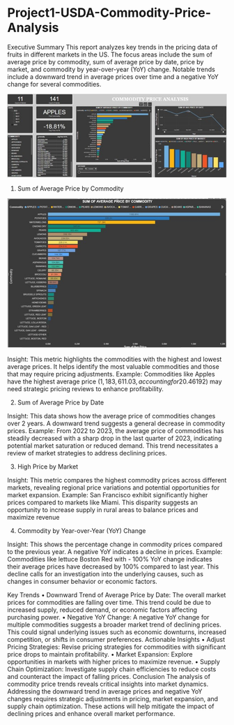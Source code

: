 # Project1-USDA-Commodity-Price-Analysis

Executive Summary
This report analyzes key trends in the pricing data of fruits in different markets in the US. The focus areas include the sum of average price by commodity, sum of average price by date, price by market, and commodity by year-over-year (YoY) change. Notable trends include a downward trend in average prices over time and a negative YoY change for several commodities.

 ![](images/Picture1.jpg)

1.	Sum of Average Price by Commodity

![](images/Picture2.jpg)
 
Insight: This metric highlights the commodities with the highest and lowest average prices. It helps identify the most valuable commodities and those that may require pricing adjustments.
Example: Commodities like Apples have the highest average price ($1,183,611.03, accounting for 20.46% of the sum of Avg prices), indicate strong market demand or limited supply. Conversely, commodities like Lettuce Boston Red with the lowest average price ($192) may need strategic pricing reviews to enhance profitability.









2. Sum of Average Price by Date
 
Insight: This data shows how the average price of commodities changes over 2 years. A downward trend suggests a general decrease in commodity prices.
Example: From 2022 to 2023, the average price of commodities has steadily decreased with a sharp drop in the last quarter of 2023, indicating potential market saturation or reduced demand. This trend necessitates a review of market strategies to address declining prices.


3. High Price by Market
 
Insight: This metric compares the highest commodity prices across different markets, revealing regional price variations and potential opportunities for market expansion.
Example: San Francisco exhibit significantly higher prices compared to markets like Miami. This disparity suggests an opportunity to increase supply in rural areas to balance prices and maximize revenue


4. Commodity by Year-over-Year (YoY) Change
 
Insight: This shows the percentage change in commodity prices compared to the previous year. A negative YoY indicates a decline in prices.
Example: Commodities like lettuce Boston Red with - 100% YoY change indicates their average prices have decreased by 100% compared to last year. This decline calls for an investigation into the underlying causes, such as changes in consumer behavior or economic factors.










Key Trends
•	Downward Trend of Average Price by Date: The overall market prices for commodities are falling over time. This trend could be due to increased supply, reduced demand, or economic factors affecting purchasing power.
•	Negative YoY Change: A negative YoY change for multiple commodities suggests a broader market trend of declining prices. This could signal underlying issues such as economic downturns, increased competition, or shifts in consumer preferences.
Actionable Insights
•	Adjust Pricing Strategies: Revise pricing strategies for commodities with significant price drops to maintain profitability.
•	Market Expansion: Explore opportunities in markets with higher prices to maximize revenue.
•	Supply Chain Optimization: Investigate supply chain efficiencies to reduce costs and counteract the impact of falling prices.
Conclusion
The analysis of commodity price trends reveals critical insights into market dynamics. Addressing the downward trend in average prices and negative YoY changes requires strategic adjustments in pricing, market expansion, and supply chain optimization. These actions will help mitigate the impact of declining prices and enhance overall market performance.
